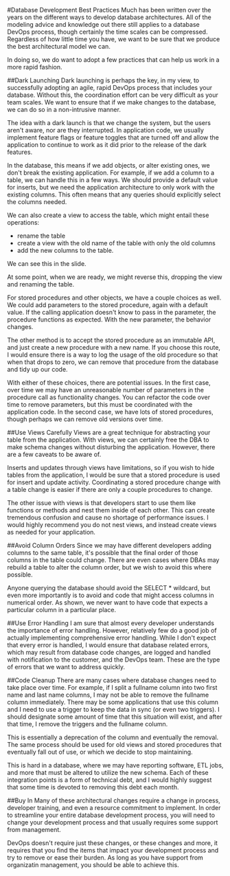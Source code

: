 #Database Development Best Practices
Much has been written over the years on the different ways to develop database architectures. All of the modeling advice and knowledge out there still applies to a database DevOps process, though certainly the time scales can be compressed. Regardless of how little time you have, we want to be sure that we produce the best architectural model we can.

In doing so, we do want to adopt a few practices that can help us work in a more rapid fashion.

##Dark Launching
Dark launching is perhaps the key, in my view, to successfully adopting an agile, rapid DevOps process that includes your database. Without this, the coordination effort can be very difficult as your team scales. We want to ensure that if we make changes to the database, we can do so in a non-intrusive manner.

The idea with a dark launch is that we change the system, but the users aren't aware, nor are they interrupted. In application code, we usually implement feature flags or feature toggles that are turned off and allow the application to continue to work as it did prior to the release of the dark features.

In the database, this means if we add objects, or alter existing ones, we don't break the existing application. For example, if we add a column to a table, we can handle this in a few ways. We should provide a default value for inserts, but we need the application architecture to only work with the existing columns. This often means that any queries should explicitly select the columns needed. 

We can also create a view to access the table, which might entail these operations:
* rename the table
* create a view with the old name of the table with only the old columns
* add the new columns to the table.

We can see this in the slide.

At some point, when we are ready, we might reverse this, dropping the view and renaming the table. 

For stored procedures and other objects, we have a couple choices as well. We could add parameters to the stored procedure, again with a default value. If the calling application doesn't know to pass in the parameter, the procedure functions as expected. With the new parameter, the behavior changes.

The other method is to accept the stored procedure as an immutable API, and just create a new procedure with a new name. If you choose this route, I would ensure there is a way to log the usage of the old procedure so that when that drops to zero, we can remove that procedure from the database and tidy up our code.

With either of these choices, there are potential issues. In the first case, over time we may have an unreasonable number of parameters in the procedure call as functionality changes. You can refactor the code over time to remove parameters, but this must be coordinated with the application code. In the second case, we have lots of stored procedures, though perhaps we can remove old versions over time.

##Use Views Carefully
Views are a great technique for abstracting your table from the application. With views, we can certainly free the DBA to make schema changes without disturbing the application. However, there are a few caveats to be aware of.

Inserts and updates through views have limitations, so if you wish to hide tables from the application, I would be sure that a stored procedure is used for insert and update activity. Coordinating a stored procedure change with a table change is easier if there are only a couple procedures to change.

The other issue with views is that developers start to use them like functions or methods and nest them inside of each other. This can create tremendous confusion and cause no shortage of performance issues. I would highly recommend you do not nest views, and instead create views as needed for your application.

##Avoid Column Orders
Since we may have different developers adding columns to the same table, it's possible that the final order of those columns in the table could change. There are even cases where DBAs may rebuild a table to alter the column order, but we wish to avoid this where possible.

Anyone querying the database should avoid the SELECT * wildcard, but even more importantly is to avoid and code that might access columns in numerical order. As shown, we never want to have code that expects a particular column in a particular place.

##Use Error Handling
I am sure that almost every developer understands the importance of error handling. However, relatively few do a good job of actually implementing comprehensive error handling. While I don't expect that every error is handled, I would ensure that database related errors, which may result from database code changes, are logged and handled with notification to the customer, and the DevOps team. These are the type of errors that we want to address quickly.

##Code Cleanup
There are many cases where database changes need to take place over time. For example, if I split a fullname column into two first name and last name columns, I may not be able to remove the fullname column immediately. There may be some applications that use this column and I need to use a trigger to keep the data in sync (or even two triggers). I should designate some amount of time that this situation will exist, and after that time, I remove the triggers and the fullname column.

This is essentially a deprecation of the column and eventually the removal. The same process should be used for old views and stored procedures that eventually fall out of use, or which we decide to stop maintaining.

This is hard in a database, where we may have reporting software, ETL jobs, and more that must be altered to utilize the new schema. Each of these integration points is a form of technical debt, and I would highly suggest that some time is devoted to removing this debt each month. 

##Buy In
Many of these architectural changes require a change in process, developer training, and even a resource commitment to implement. In order to streamline your entire database development process, you will need to change your development process and that usually requires some support from management.

DevOps doesn't require just these changes, or these changes and more, it requires that you find the items that impact your development process and try to remove or ease their burden. As long as you have support from organizatin management, you should be able to achieve this.